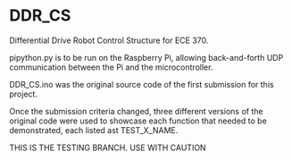 # DDR_CS
Differential Drive Robot Control Structure for ECE 370.

pipython.py is to be run on the Raspberry Pi, allowing back-and-forth UDP communication between the Pi
and the microcontroller.

DDR_CS.ino was the original source code of the first submission for this project.


Once the submission criteria changed, three different versions of the original code were used to showcase
each function that needed to be demonstrated, each listed ast TEST_X_NAME.


THIS IS THE TESTING BRANCH.  USE WITH CAUTION
